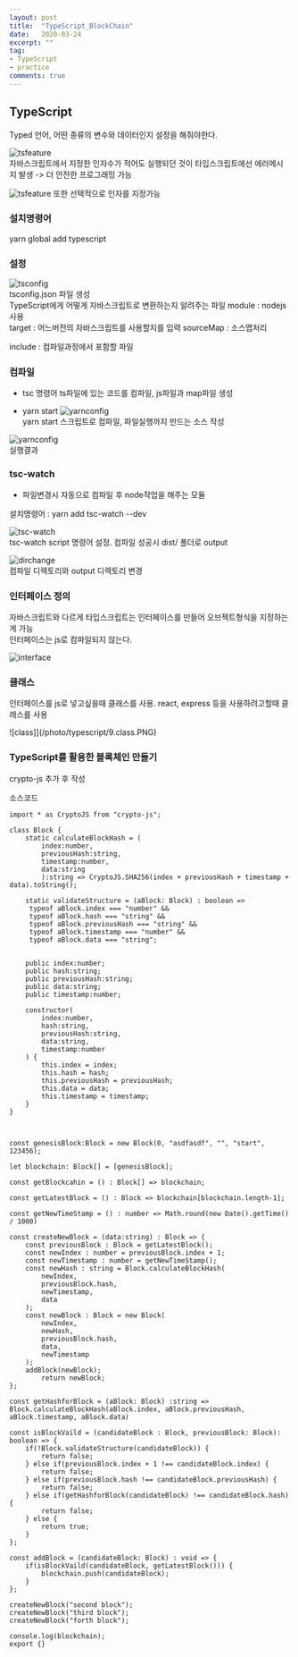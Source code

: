 ```yaml
---
layout: post
title:  "TypeScript_BlockChain"
date:   2020-03-24
excerpt: ""
tag:
- TypeScript
- practice
comments: true
---
```


## TypeScript
Typed 언어, 어떤 종류의 변수와 데이터인지 설정을 해줘야한다.
  
![tsfeature](/photo/typescript/4.typescriptfeature.PNG)  
자바스크립트에서 지정한 인자수가 적어도 실행되던 것이 타입스크립트에선 에러메시지 발생 -> 더 안전한 프로그래밍 가능

![tsfeature](/photo/typescript/5.tsfeature.PNG) 
또한 선택적으로 인자를 지정가능 

### 설치명령어
yarn global add typescript

### 설정
![tsconfig](/photo/typescript/1.tsconfig.PNG)  
tsconfig.json 파일 생성  
 TypeScript에게 어떻게 자바스크립트로 변환하는지 알려주는 파일
 module : nodejs 사용  
 target : 어느버전의 자바스크립트를 사용할지를 입력
 sourceMap : 소스맵처리  

 include : 컴파일과정에서 포함할 파일

### 컴파일
* tsc 명령어
ts파일에 있는 코드를 컴파일, js파일과 map파일 생성


* yarn start
![yarnconfig](/photo/typescript/2.yarnconfig.PNG)  
yarn start 스크립트로 컴파일, 파일실행까지 만드는 소스 작성

![yarnconfig](/photo/typescript/3.yarnstart.PNG)  
실행결과


### tsc-watch
* 파일변경시 자동으로 컴파일 후 node작업을 해주는 모듈
  
설치명령어 : yarn add tsc-watch --dev  

![tsc-watch](/photo/typescript/6.tsc-watch.PNG)  
tsc-watch script 명령어 설정. 컴파일 성공시 dist/ 폴더로 output
  
![dirchange](/photo/typescript/6.dirchange.PNG)  
컴파일 디렉토리와 output 디렉토리 변경


### 인터페이스 정의
자바스크립트와 다르게 타입스크립트는 인터페이스를 만들어 오브젝트형식을 지정하는게 가능  
인터페이스는 js로 컴파일되지 않는다.  

![interface](/photo/typescript/8.interface.PNG)  



### 클래스
인터페이스를 js로 넣고싶을때 클래스를 사용.
react, express 등을 사용하려고할때 클래스를 사용  

  
![class]](/photo/typescript/9.class.PNG)  



### TypeScript를 활용한 블록체인 만들기
crypto-js 추가 후 작성  
  
소스코드
~~~
import * as CryptoJS from "crypto-js";

class Block {
    static calculateBlockHash = (
        index:number, 
        previousHash:string, 
        timestamp:number, 
        data:string
        ):string => CryptoJS.SHA256(index + previousHash + timestamp + data).toString();

    static validateStructure = (aBlock: Block) : boolean =>
     typeof aBlock.index === "number" && 
     typeof aBlock.hash === "string" && 
     typeof aBlock.previousHash === "string" &&
     typeof aBlock.timestamp === "number" &&
     typeof aBlock.data === "string";


    public index:number;
    public hash:string;
    public previousHash:string;
    public data:string;
    public timestamp:number;

    constructor(
        index:number,
        hash:string,
        previousHash:string,
        data:string,
        timestamp:number
    ) {
        this.index = index;
        this.hash = hash;
        this.previousHash = previousHash;
        this.data = data;
        this.timestamp = timestamp;
    }
}



const genesisBlock:Block = new Block(0, "asdfasdf", "", "start", 123456);

let blockchain: Block[] = [genesisBlock];

const getBlockcahin = () : Block[] => blockchain;

const getLatestBlock = () : Block => blockchain[blockchain.length-1];

const getNewTimeStamp = () : number => Math.round(new Date().getTime() / 1000)

const createNewBlock = (data:string) : Block => {
    const previousBlock : Block = getLatestBlock();
    const newIndex : number = previousBlock.index + 1;
    const newTimestamp : number = getNewTimeStamp();
    const newHash : string = Block.calculateBlockHash(
        newIndex, 
        previousBlock.hash,
        newTimestamp,
        data
    );
    const newBlock : Block = new Block(
        newIndex,
        newHash,
        previousBlock.hash,
        data,
        newTimestamp
    );
    addBlock(newBlock);
        return newBlock;
};

const getHashforBlock = (aBlock: Block) :string => Block.calculateBlockHash(aBlock.index, aBlock.previousHash, aBlock.timestamp, aBlock.data)

const isBlockVaild = (candidateBlock : Block, previousBlock: Block): boolean => {
    if(!Block.validateStructure(candidateBlock)) {
        return false;
    } else if(previousBlock.index + 1 !== candidateBlock.index) {
        return false;
    } else if(previousBlock.hash !== candidateBlock.previousHash) {
        return false;
    } else if(getHashforBlock(candidateBlock) !== candidateBlock.hash) {
        return false;
    } else {
        return true;
    }
};

const addBlock = (candidateBlock: Block) : void => {
    if(isBlockVaild(candidateBlock, getLatestBlock())) {
        blockchain.push(candidateBlock);
    }
};

createNewBlock("second block");
createNewBlock("third block");
createNewBlock("forth block");

console.log(blockchain);
export {}
~~~




